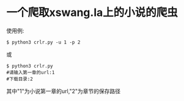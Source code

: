 # 一个爬取xswang.la上的小说的爬虫
使用例:
```
$ python3 crlr.py -u 1 -p 2
```
或
```
$ python3 crlr.py
#请输入第一章的url:1
#下载目录:2
```
其中"1"为小说第一章的url,"2"为章节的保存路径
